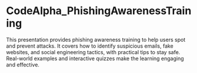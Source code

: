 # CodeAlpha_PhishingAwarenessTraining
This presentation provides phishing awareness training to help users spot and prevent attacks. It covers how to identify suspicious emails, fake websites, and social engineering tactics, with practical tips to stay safe. Real-world examples and interactive quizzes make the learning engaging and effective.

